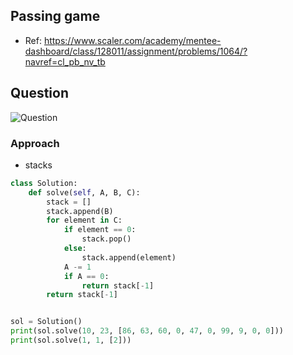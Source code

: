 
## Passing game
- Ref: https://www.scaler.com/academy/mentee-dashboard/class/128011/assignment/problems/1064/?navref=cl_pb_nv_tb

## Question
![Question](http://ankit-portfolio.s3-ap-southeast-1.amazonaws.com/images/datastructures/scaler/045-passing-game-question.png)

### Approach
- stacks

```py
class Solution:
    def solve(self, A, B, C):
        stack = []
        stack.append(B)
        for element in C:
            if element == 0:
                stack.pop()
            else:
                stack.append(element)
            A -= 1
            if A == 0:
                return stack[-1]
        return stack[-1]


sol = Solution()
print(sol.solve(10, 23, [86, 63, 60, 0, 47, 0, 99, 9, 0, 0]))
print(sol.solve(1, 1, [2]))
```
